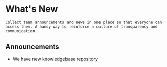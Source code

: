 # What's New

```
Collect team announcements and news in one place so that everyone can access them. A handy way to reinforce a culture of transparency and communication.
```

## Announcements

- We have new knowledgebase repository
